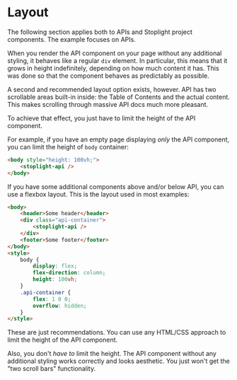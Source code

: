 # Layout

The following section applies both to APIs and Stoplight project components. The example focuses on APIs.

When you render the API component on your page without any additional styling, it behaves like a regular `div` element. In particular, this means that it grows in height indefinitely, depending on how much content it has. This was done so that the component behaves as predictably as possible.

A second and recommended layout option exists, however. API has two scrollable areas built-in inside: the Table of Contents and the actual content. This makes scrolling through massive API docs much more pleasant.

To achieve that effect, you just have to limit the height of the API component. 

For example, if you have an empty page displaying *only* the API component, you can limit the height of `body` container:

```html
<body style="height: 100vh;">
    <stoplight-api />
</body>
```

If you have some additional components above and/or below API, you can use a flexbox layout. This is the layout used in most examples:

```html
<body>
    <header>Some header</header>
    <div class="api-container">
        <stoplight-api />
    </div>
    <footer>Some footer</footer>
</body>
<style>
    body {
        display: flex;
        flex-direction: column;
        height: 100vh;
    }
    .api-container {
        flex: 1 0 0;
        overflow: hidden;
    }
</style>
```

These are just recommendations. You can use any HTML/CSS approach to limit the height of the API component.

Also, you don't *have to* limit the height. The API component without any additional styling works correctly and looks aesthetic. You just won't get the "two scroll bars" functionality.
